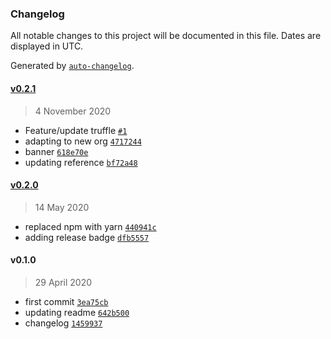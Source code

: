 ### Changelog

All notable changes to this project will be documented in this file. Dates are displayed in UTC.

Generated by [`auto-changelog`](https://github.com/CookPete/auto-changelog).

#### [v0.2.1](https://github.com/nevermined-io/multisigwallet/compare/v0.2.0...v0.2.1)

> 4 November 2020

- Feature/update truffle [`#1`](https://github.com/nevermined-io/multisigwallet/pull/1)
- adapting to new org [`4717244`](https://github.com/nevermined-io/multisigwallet/commit/47172446edac5df9f9ce83a9d2832cedbd171803)
- banner [`618e70e`](https://github.com/nevermined-io/multisigwallet/commit/618e70e772383b970b650842d79b21140dd8309f)
- updating reference [`bf72a48`](https://github.com/nevermined-io/multisigwallet/commit/bf72a48acabf2733fa640cb1a5ea3570104af284)

#### [v0.2.0](https://github.com/nevermined-io/multisigwallet/compare/v0.1.0...v0.2.0)

> 14 May 2020

- replaced npm with yarn [`440941c`](https://github.com/nevermined-io/multisigwallet/commit/440941c327a8fc17389894425410927f5eae13ba)
- adding release badge [`dfb5557`](https://github.com/nevermined-io/multisigwallet/commit/dfb5557155b4c8f29712405a5bc3212a4ff48327)

#### v0.1.0

> 29 April 2020

- first commit [`3ea75cb`](https://github.com/nevermined-io/multisigwallet/commit/3ea75cb76158957f7b4051fb35b6728fd671f2ef)
- updating readme [`642b500`](https://github.com/nevermined-io/multisigwallet/commit/642b5000a9090fb358ce7cccd67a10a064ce15a3)
- changelog [`1459937`](https://github.com/nevermined-io/multisigwallet/commit/1459937241bc16b858d0163302aad6bee3943f8d)
